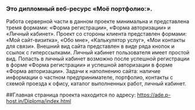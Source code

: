 ### Это дипломный веб-ресурс «Моё портфолио:». 
Работа серверной части в данном проекте минимальна и представлена тремя формами: 
«Форма регистрации», «Форма авторизации» и «Личный кабинет». 
Проект со стороны клиента представлен формами: «Мой сайт-визитка», «Обо мне», «Калькулятор услуг», «Мои контакты для связи». 
Внешний вид сайта представлен в виде ряда кнопок и ссылок с гиперссылками. 
Личный кабинет пользователя имеет простой вид. 
Попасть в личный кабинет возможно после успешной регистрации в форме «Форма регистрации» и успешной авторизации в форме «Форма авторизации».
Задачи к наполнению сайта: наличие информации о частном предпринимателе, портфолио, контакты с схемой проезда к офису, каталог выполненных работ, личный кабинет.

##Главная страница проекта находится по адресу: https://ade.p-host.in/Diploma/index.html
